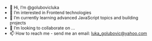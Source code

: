 - 👋 Hi, I’m @golubovicluka
- 👀 I’m interested in Frontend technologies
- 🌱 I’m currently learning advanced JavaScript topics and building projects
- 💞️ I’m looking to collaborate on ...
- 📫 How to reach me - send me an email: luka_golubovic@yahoo.com

<!---
golubovicluka/golubovicluka is a ✨ special ✨ repository because its `README.md` (this file) appears on your GitHub profile.
You can click the Preview link to take a look at your changes.
--->
